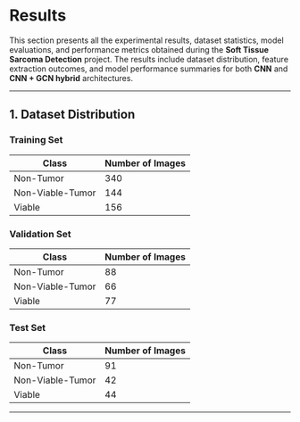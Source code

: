 # Results

This section presents all the experimental results, dataset statistics, model evaluations, and performance metrics obtained during the **Soft Tissue Sarcoma Detection** project. The results include dataset distribution, feature extraction outcomes, and model performance summaries for both **CNN** and **CNN + GCN hybrid** architectures.

---

## 1. Dataset Distribution

### **Training Set**

| Class               | Number of Images |
|----------------------|------------------|
| Non-Tumor            | 340              |
| Non-Viable-Tumor     | 144              |
| Viable               | 156              |

### **Validation Set**

| Class               | Number of Images |
|----------------------|------------------|
| Non-Tumor            | 88               |
| Non-Viable-Tumor     | 66               |
| Viable               | 77               |

### **Test Set**

| Class               | Number of Images |
|----------------------|------------------|
| Non-Tumor            | 91               |
| Non-Viable-Tumor     | 42               |
| Viable               | 44               |

---
